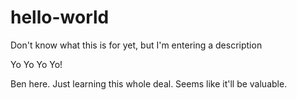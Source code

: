 # hello-world
Don't know what this is for yet, but I'm entering a description

Yo Yo Yo Yo!

Ben here.  Just learning this whole deal.  Seems like it'll be valuable.
